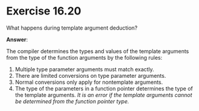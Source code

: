 # Exercise 16.20

What happens during template argument deduction?

**Answer**:

The compiler determines the types and values of the template arguments from the type of the function arguments by the following rules:

1. Multiple type parameter arguments must match exactly.
2. There are limited conversions on type parameter arguments.
3. Normal conversions only apply for nontemplate arguments.
4. The type of the parameters in a function pointer determines the type of the template arguments. *It is an error if the template arguments cannot be determined from the function pointer type.*
